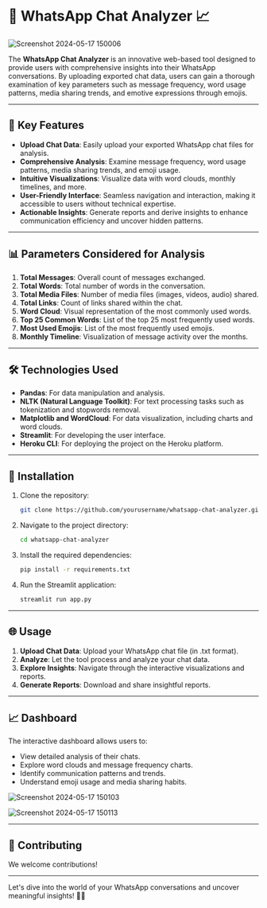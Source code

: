 # 💬 WhatsApp Chat Analyzer 📈

![Screenshot 2024-05-17 150006](https://github.com/Pratham-Bajpai1/ChatterInsight/assets/124435912/53be0770-1801-4485-bb2d-ad854ef034b9)

The **WhatsApp Chat Analyzer** is an innovative web-based tool designed to provide users with comprehensive insights into their WhatsApp conversations. By uploading exported chat data, users can gain a thorough examination of key parameters such as message frequency, word usage patterns, media sharing trends, and emotive expressions through emojis. 

---

## 🌟 Key Features

- **Upload Chat Data**: Easily upload your exported WhatsApp chat files for analysis.
- **Comprehensive Analysis**: Examine message frequency, word usage patterns, media sharing trends, and emoji usage.
- **Intuitive Visualizations**: Visualize data with word clouds, monthly timelines, and more.
- **User-Friendly Interface**: Seamless navigation and interaction, making it accessible to users without technical expertise.
- **Actionable Insights**: Generate reports and derive insights to enhance communication efficiency and uncover hidden patterns.

---

## 📊 Parameters Considered for Analysis

1. **Total Messages**: Overall count of messages exchanged.
2. **Total Words**: Total number of words in the conversation.
3. **Total Media Files**: Number of media files (images, videos, audio) shared.
4. **Total Links**: Count of links shared within the chat.
5. **Word Cloud**: Visual representation of the most commonly used words.
6. **Top 25 Common Words**: List of the top 25 most frequently used words.
7. **Most Used Emojis**: List of the most frequently used emojis.
8. **Monthly Timeline**: Visualization of message activity over the months.

---

## 🛠️ Technologies Used

- **Pandas**: For data manipulation and analysis.
- **NLTK (Natural Language Toolkit)**: For text processing tasks such as tokenization and stopwords removal.
- **Matplotlib and WordCloud**: For data visualization, including charts and word clouds.
- **Streamlit**: For developing the user interface.
- **Heroku CLI**: For deploying the project on the Heroku platform.

---

## 🚀 Installation

1. Clone the repository:
    ```bash
    git clone https://github.com/yourusername/whatsapp-chat-analyzer.git
    ```
2. Navigate to the project directory:
    ```bash
    cd whatsapp-chat-analyzer
    ```
3. Install the required dependencies:
    ```bash
    pip install -r requirements.txt
    ```
4. Run the Streamlit application:
    ```bash
    streamlit run app.py
    ```

---

## 🌐 Usage

1. **Upload Chat Data**: Upload your WhatsApp chat file (in .txt format).
2. **Analyze**: Let the tool process and analyze your chat data.
3. **Explore Insights**: Navigate through the interactive visualizations and reports.
4. **Generate Reports**: Download and share insightful reports.

---

## 📈 Dashboard

The interactive dashboard allows users to:

- View detailed analysis of their chats.
- Explore word clouds and message frequency charts.
- Identify communication patterns and trends.
- Understand emoji usage and media sharing habits.

![Screenshot 2024-05-17 150103](https://github.com/Pratham-Bajpai1/ChatterInsight/assets/124435912/3a9e7661-fa49-4f0b-8de8-8a332f3b9b50)

![Screenshot 2024-05-17 150113](https://github.com/Pratham-Bajpai1/ChatterInsight/assets/124435912/29057c96-8ab3-49a0-a62d-94816925b44e)

---

## 🤝 Contributing

We welcome contributions!

---

Let's dive into the world of your WhatsApp conversations and uncover meaningful insights! 🚀💬

